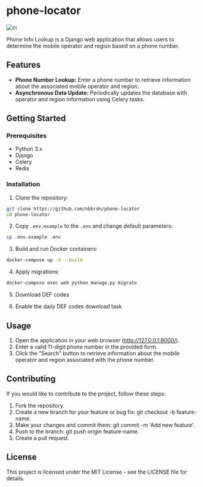 # phone-locator

![ci](https://github.com/nbbrdn/phone-locator/actions/workflows/ci.yml/badge.svg)

Phone Info Lookup is a Django web application that allows users to determine the mobile operator and region based on a phone number.

## Features

- **Phone Number Lookup:** Enter a phone number to retrieve information about the associated mobile operator and region.
- **Asynchronous Data Update:** Periodically updates the database with operator and region information using Celery tasks.

## Getting Started

### Prerequisites

- Python 3.x
- Django
- Celery
- Redis

### Installation

1. Clone the repository:

```bash
git clone https://github.com/nbbrdn/phone-locator
cd phone-locator
```

2. Copy `.env.example` to the `.env` and change default parameters:

```bash
cp .env.example .env
```

3. Build and run Docker containers:
```bash
docker-compose up -d --build
```

4. Apply migrations:
```bash
docker-compose exec web python manage.py migrate
```

5. Download DEF codes

6. Enable the daily DEF codes download task

## Usage

1. Open the application in your web browser (http://127.0.0.1:8000/).
2. Enter a valid 11-digit phone number in the provided form.
3. Click the "Search" button to retrieve information about the mobile operator and region associated with the phone number.

## Contributing

If you would like to contribute to the project, follow these steps:

1. Fork the repository.
2. Create a new branch for your feature or bug fix: git checkout -b feature-name.
3. Make your changes and commit them: git commit -m 'Add new feature'.
4. Push to the branch: git push origin feature-name.
5. Create a pull request.

## License

This project is licensed under the MIT License - see the LICENSE file for details.
